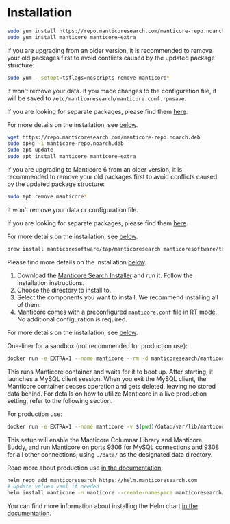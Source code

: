 # Installation

<!-- example installation expanded -->

<!-- request RHEL, Centos, Alma, Amazon, Oracle -->

``` bash
sudo yum install https://repo.manticoresearch.com/manticore-repo.noarch.rpm
sudo yum install manticore manticore-extra
```

If you are upgrading from an older version, it is recommended to remove your old packages first to avoid conflicts caused by the updated package structure:
```bash
sudo yum --setopt=tsflags=noscripts remove manticore*
```
It won't remove your data. If you made changes to the configuration file, it will be saved to `/etc/manticoresearch/manticore.conf.rpmsave`.

If you are looking for separate packages, please find them [here](https://manticoresearch.com/install/#separate-packages).

For more details on the installation, see [below](../Installation/RHEL_and_Centos.md).

<!-- request Debian, Ubuntu, Mint -->

``` bash
wget https://repo.manticoresearch.com/manticore-repo.noarch.deb
sudo dpkg -i manticore-repo.noarch.deb
sudo apt update
sudo apt install manticore manticore-extra
```

If you are upgrading to Manticore 6 from an older version, it is recommended to remove your old packages first to avoid conflicts caused by the updated package structure:
```bash
sudo apt remove manticore*
```
It won't remove your data or configuration file.

If you are looking for separate packages, please find them [here](https://manticoresearch.com/install/#separate-packages).

For more details on the installation, see [below](../Installation/Debian_and_Ubuntu.md).

<!-- request MacOS -->

``` bash
brew install manticoresoftware/tap/manticoresearch manticoresoftware/tap/manticore-extra
```

Please find more details on the installation [below](../Installation/MacOS.md).

<!-- request Windows -->

1. Download the [Manticore Search Installer](https://repo.manticoresearch.com/repository/manticoresearch_windows/release/x64/manticore-6.0.4-230314-1a3a4ea82-x64.exe) and run it. Follow the installation instructions.
2. Choose the directory to install to.
3. Select the components you want to install. We recommend installing all of them.
4. Manticore comes with a preconfigured `manticore.conf` file in [RT mode](https://manual.manticoresearch.com/Read_this_first.md#Real-time-mode-vs-plain-mode). No additional configuration is required.

For more details on the installation, see [below](../Installation/Windows.md#Installing-Manticore-on-Windows).

<!-- request Docker -->

One-liner for a sandbox (not recommended for production use):
``` bash
docker run -e EXTRA=1 --name manticore --rm -d manticoresearch/manticore && echo "Waiting for Manticore docker to start. Consider mapping the data_dir to make it start faster next time" && until docker logs manticore 2>&1 | grep -q "accepting connections"; do sleep 1; echo -n .; done && echo && docker exec -it manticore mysql && docker stop manticore
```

This runs Manticore container and waits for it to boot up. After starting, it launches a MySQL client session. When you exit the MySQL client, the Manticore container ceases operation and gets deleted, leaving no stored data behind. For details on how to utilize Manticore in a live production setting, refer to the following section.

For production use:
``` bash
docker run -e EXTRA=1 --name manticore -v $(pwd)/data:/var/lib/manticore -p 127.0.0.1:9306:9306 -p 127.0.0.1:9308:9308 -d manticoresearch/manticore
```

This setup will enable the Manticore Columnar Library and Manticore Buddy, and run Manticore on ports 9306 for MySQL connections and 9308 for all other connections, using `./data/` as the designated data directory.

Read more about production use [in the documentation](https://github.com/manticoresoftware/docker#production-use).

<!-- request Kubernetes -->

``` bash
helm repo add manticoresearch https://helm.manticoresearch.com
# Update values.yaml if needed
helm install manticore -n manticore --create-namespace manticoresearch/manticoresearch
```

You can find more information about installing the Helm chart [in the documentation](https://github.com/manticoresoftware/manticoresearch-helm#installation).

<!-- end -->

<!-- proofread -->
